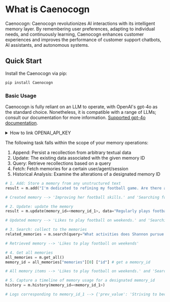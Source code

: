 # What is Caenocogn

Caenocogn: Caenocogn revolutionizes AI interactions with its intelligent memory layer. By remembering user preferences, adapting to individual needs, and continuously learning, Caenocogn enhances customer experiences and improves the performance of customer support chatbots, AI assistants, and autonomous systems.

## Quick Start

Install the Caenocogn via pip:

```bash
pip install Caenocogn
```

### Basic Usage

Caenocogn is fully reliant on an LLM to operate, with OpenAI's gpt-4o as the standard choice. Nonetheless, it is compatible with a range of LLMs; consult our documentation for more information. [Supported gpt-4o documentation](https://platform.openai.com/docs/models).

<details>
<summary>How to link OPENAI_API_KEY</summary>

```python
import os
os.environ["OPENAI_API_KEY"] = "sk-string of your key"
```
</details>


The following task falls within the scope of your memory operations:

1. Append: Persist a recollection from arbitrary textual data
2. Update: The existing data associated with the given memory ID
3. Query: Retrieve recollections based on a query
4. Fetch: Fetch memories for a certain user/agent/session
5. Historical Analysis: Examine the alterations of a designated memory ID

```python
# 1. Add: Store a memory from any unstructured text
result = m.add("I'm dedicated to refining my football game. Are there any online training programs you would suggest?", user_id="shannon", metadata={"category": "hobbies"})

# Created memory --> 'Improving her football skills.' and 'Searching for online suggestions.'
```

```python
# 2. Update: update the memory
result = m.update(memory_id=<memory_id_1>, data="Regularly plays football on weekends.")

# Updated memory --> 'Likes to play football on weekends.' and 'Searching for online suggestions.'
```

```python
# 3. Search: collect to the memories
related_memories = m.search(query="What activities does Shannon pursue for pleasure?", user_id="shannon")

# Retrieved memory --> 'Likes to play football on weekends'
```

```python
# 4. Get all memories
all_memories = m.get_all()
memory_id = all_memories["memories"][0] ["id"] # get a memory_id

# All memory items --> 'Likes to play football on weekends.' and 'Searching for online suggestions.'
```

```python
# 5. Capture a timeline of memory usage for a designated memory_id
history = m.history(memory_id=<memory_id_1>)

# Logs corresponding to memory_id_1 --> {'prev_value': 'Striving to become a better football player and looking into online football courses.', 'new_value': 'Likes to play football on weekends' }
```
